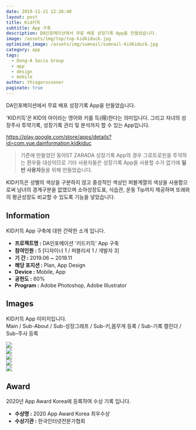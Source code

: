 ```yaml
---
date: 2019-11-21 12:26:40
layout: post
title: Kid키득
subtitle: App 구축
description: DA인포메이션에서 무료 배포 성장기록 App을 만들었습니다.
image: /assets/img/top/top-kidkiduck.jpg
optimized_image: /assets/img/sumnail/sumnail-kidkiduck.jpg
category: app
tags:
  - Dong-A Socio Group
  - app
  - design
  - mobile
author: thiagorossener
paginate: true
---
```


<link rel="stylesheet" href="/assets/css/slick.css">
<link rel="stylesheet" href="/assets/css/slick-theme.css">



DA인포메이션에서 무료 배포 성장기록 App을 만들었습니다.

'KID키득'은 KID의 아이라는 영어와 키를 득(得)한다는 의미입니다. 그리고 자녀의 성장주사 투약기록, 성장기록 관리 및 분석까지 할 수 있는 App입니다.

<a href="https://play.google.com/store/apps/details?id=com.vue.dainformation.kidkiduc" target="_blank">https://play.google.com/store/apps/details?id=com.vue.dainformation.kidkiduc</a>


> 기존에 만들었던 동아ST ZARADA 성장기록 App의 경우 그로트로핀을 투약하는 환우들 대상이므로 기타 사용자들은 성장기록 App을 사용할 수가 없기에 **일반 사용자**들을 위해 만들었습니다.

KID키득은 성별의 색상을 구분하지 않고 중성적인 색상인 퍼블계열의 색상을 사용함으로써 남녀의 경계구분을 없앴으며
소아성장도표, 식습관, 운동 Tip까지 제공하며 또래와의 평균성장도 비교할 수 있도록 기능을 넣었습니다.


<!--page-->

## Information

KID키득 App 구축에 대한 간략한 소개 입니다.

- **프로젝트명 :** DA인포메이션 '키드키득' App 구축
- **참여인원 :** 5 [디자이너 1 / 퍼블리셔 1 / 개발자 3]
- **기 간 :** 2019.06 ~ 2019.11
- **해당 포지션 :** Plan, App Design 
- **Device :** Mobile, App
- **공헌도 :** 60%
- **Program :** Adobe Photoshop, Adobe Illustrator


<!--page-->

## Images

KID키득 App 이미지입니다.<br>
Main / Sub-About / Sub-성장그래프 / Sub-키,몸무게 등록 / Sub-기록 캘린더 / Sub-주사 등록

<section class="quotes">
  <div class="bubble">
    <img src="/assets/img/slide/kid01.jpg" />
  </div>
  <div class="bubble">
    <img src="/assets/img/slide/kid02.jpg" /> 
  </div>
  <div class="bubble">
    <img src="/assets/img/slide/kid03.jpg" /> 
  </div>
  <div class="bubble">
    <img src="/assets/img/slide/kid04.jpg" /> 
  </div>
  <div class="bubble">
    <img src="/assets/img/slide/kid05.jpg" /> 
  </div>
</section>




<!--page-->

## Award

2020년 App Award Korea에 등록하여 수상 기록 입니다.

- **수상명 :** 2020 App Award Korea 최우수상
- **수상기관 :** 한국인터넷전문가협회

<!--page-->



<script type="text/javascript" src="https://cdnjs.cloudflare.com/ajax/libs/jquery/2.1.3/jquery.min.js"></script>
<script type="text/javascript" src="https://cdn.jsdelivr.net/jquery.slick/1.5.0/slick.min.js"></script>

<script>
	$('.quotes').slick({
  dots: true,
  infinite: true,
  autoplay: false,
  autoplaySpeed: 6000,
  speed: 800,
  slidesToShow: 1,
  adaptiveHeight: true
});
$( document ).ready(function() {
$('.no-fouc').removeClass('no-fouc');
});
</script>


